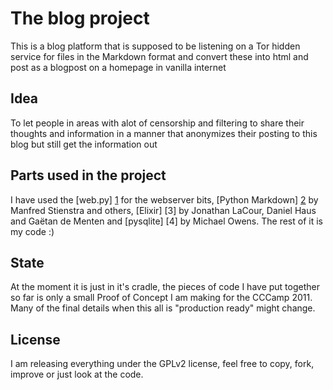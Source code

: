# The blog project
This is a blog platform that is supposed to be listening on a Tor hidden service for files in the
Markdown format and convert these into html and post as a blogpost on a homepage in vanilla internet

## Idea
To let people in areas with alot of censorship and filtering to share their thoughts and information
in a manner that anonymizes their posting to this blog but still get the information out

## Parts used in the project
I have used the [web.py] [1] for the webserver bits, [Python Markdown] [2] by Manfred Stienstra and others, [Elixir] [3] by Jonathan LaCour, Daniel Haus and Gaëtan de Menten and [pysqlite] [4] by Michael Owens. The rest of it is my code :)

[1]: http://webpy.org/						"Web.py's homepage"
[2]: http://www.freewisdom.org/projects/python-markdown/	"Python Markdown's homepage"

## State
At the moment it is just in it's cradle, the pieces of code I have put together so far is only a small Proof of Concept I 
am making for the CCCamp 2011. 
Many of the final details when this all is "production ready" might change.

## License
I am releasing everything under the GPLv2 license, feel free to copy, fork, improve or just look at the code.
